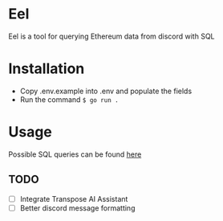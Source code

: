 # Eel

Eel is a tool for querying Ethereum data from discord with SQL

# Installation
- Copy .env.example into .env and populate the fields
- Run the command `$ go run .`

# Usage
Possible SQL queries can be found [here](https://app.transpose.io/atlas)

## TODO
- [ ] Integrate Transpose AI Assistant
- [ ] Better discord message formatting